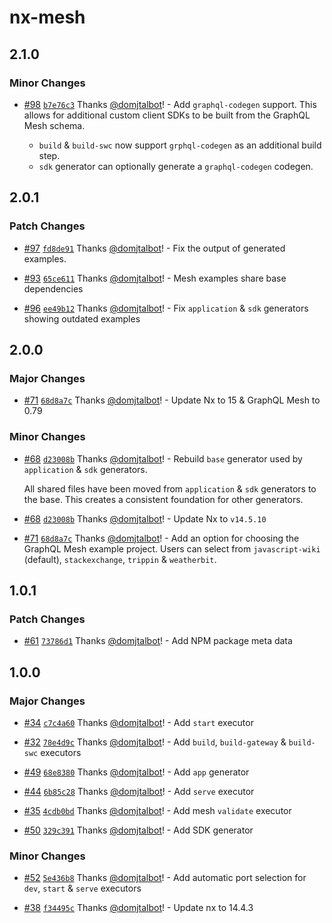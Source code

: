 # nx-mesh

## 2.1.0

### Minor Changes

- [#98](https://github.com/domjtalbot/nx-mesh/pull/98) [`b7e76c3`](https://github.com/domjtalbot/nx-mesh/commit/b7e76c377bdc7f9ec13f2227e662822a2f594c86) Thanks [@domjtalbot](https://github.com/domjtalbot)! - Add `graphql-codegen` support. This allows for additional custom client SDKs to be built from the GraphQL Mesh schema.

  - `build` & `build-swc` now support `grphql-codegen` as an additional build step.
  - `sdk` generator can optionally generate a `graphql-codegen` codegen.

## 2.0.1

### Patch Changes

- [#97](https://github.com/domjtalbot/nx-mesh/pull/97) [`fd8de91`](https://github.com/domjtalbot/nx-mesh/commit/fd8de91ef964635b5819eab436a8042346e4e54d) Thanks [@domjtalbot](https://github.com/domjtalbot)! - Fix the output of generated examples.

- [#93](https://github.com/domjtalbot/nx-mesh/pull/93) [`65ce611`](https://github.com/domjtalbot/nx-mesh/commit/65ce6114c3a3f00b9f980df64ea1cdc73a5c8a0b) Thanks [@domjtalbot](https://github.com/domjtalbot)! - Mesh examples share base dependencies

- [#96](https://github.com/domjtalbot/nx-mesh/pull/96) [`ee49b12`](https://github.com/domjtalbot/nx-mesh/commit/ee49b127cb269d3eaa84156f7e3e637fccfe597d) Thanks [@domjtalbot](https://github.com/domjtalbot)! - Fix `application` & `sdk` generators showing outdated examples

## 2.0.0

### Major Changes

- [#71](https://github.com/domjtalbot/nx-mesh/pull/71) [`68d8a7c`](https://github.com/domjtalbot/nx-mesh/commit/68d8a7cf77e52e3c25caedf8f710d743481ee4f3) Thanks [@domjtalbot](https://github.com/domjtalbot)! - Update Nx to 15 & GraphQL Mesh to 0.79

### Minor Changes

- [#68](https://github.com/domjtalbot/nx-mesh/pull/68) [`d23008b`](https://github.com/domjtalbot/nx-mesh/commit/d23008be01a36a1e4349410df1378f389af1c7e3) Thanks [@domjtalbot](https://github.com/domjtalbot)! - Rebuild `base` generator used by `application` & `sdk` generators.

  All shared files have been moved from `application` & `sdk` generators to the base. This creates a consistent foundation for other generators.

- [#68](https://github.com/domjtalbot/nx-mesh/pull/68) [`d23008b`](https://github.com/domjtalbot/nx-mesh/commit/d23008be01a36a1e4349410df1378f389af1c7e3) Thanks [@domjtalbot](https://github.com/domjtalbot)! - Update Nx to `v14.5.10`

- [#71](https://github.com/domjtalbot/nx-mesh/pull/71) [`68d8a7c`](https://github.com/domjtalbot/nx-mesh/commit/68d8a7cf77e52e3c25caedf8f710d743481ee4f3) Thanks [@domjtalbot](https://github.com/domjtalbot)! - Add an option for choosing the GraphQL Mesh example project. Users can select from `javascript-wiki` (default), `stackexchange`, `trippin` & `weatherbit`.

## 1.0.1

### Patch Changes

- [#61](https://github.com/domjtalbot/nx-mesh/pull/61) [`73786d1`](https://github.com/domjtalbot/nx-mesh/commit/73786d15d386dcda526c86f1c0feb27a483fa6d7) Thanks [@domjtalbot](https://github.com/domjtalbot)! - Add NPM package meta data

## 1.0.0

### Major Changes

- [#34](https://github.com/domjtalbot/nx-mesh/pull/34) [`c7c4a60`](https://github.com/domjtalbot/nx-mesh/commit/c7c4a60c98e7ab0654ee60b77f1b1950d2804c1c) Thanks [@domjtalbot](https://github.com/domjtalbot)! - Add `start` executor

* [#32](https://github.com/domjtalbot/nx-mesh/pull/32) [`78e4d9c`](https://github.com/domjtalbot/nx-mesh/commit/78e4d9cee393c752277b253dd1599ef06fcb0e2a) Thanks [@domjtalbot](https://github.com/domjtalbot)! - Add `build`, `build-gateway` & `build-swc` executors

- [#49](https://github.com/domjtalbot/nx-mesh/pull/49) [`68e8380`](https://github.com/domjtalbot/nx-mesh/commit/68e8380237440b67156f7251b34891a95da2fbcd) Thanks [@domjtalbot](https://github.com/domjtalbot)! - Add `app` generator

* [#44](https://github.com/domjtalbot/nx-mesh/pull/44) [`6b85c28`](https://github.com/domjtalbot/nx-mesh/commit/6b85c282cfb777e2abe740e928f6b4f560b97aca) Thanks [@domjtalbot](https://github.com/domjtalbot)! - Add `serve` executor

- [#35](https://github.com/domjtalbot/nx-mesh/pull/35) [`4cdb0bd`](https://github.com/domjtalbot/nx-mesh/commit/4cdb0bddc34e1d5ece5eda908bd1e4764bf0037a) Thanks [@domjtalbot](https://github.com/domjtalbot)! - Add mesh `validate` executor

* [#50](https://github.com/domjtalbot/nx-mesh/pull/50) [`329c391`](https://github.com/domjtalbot/nx-mesh/commit/329c391053988f3d18834301b28c7bcd08fc7e1b) Thanks [@domjtalbot](https://github.com/domjtalbot)! - Add SDK generator

### Minor Changes

- [#52](https://github.com/domjtalbot/nx-mesh/pull/52) [`5e436b8`](https://github.com/domjtalbot/nx-mesh/commit/5e436b8c1acdf4a2ba3c6e438a05bbb11a33a63a) Thanks [@domjtalbot](https://github.com/domjtalbot)! - Add automatic port selection for `dev`, `start` & `serve` executors

* [#38](https://github.com/domjtalbot/nx-mesh/pull/38) [`f34495c`](https://github.com/domjtalbot/nx-mesh/commit/f34495c735fc609b787e4f728a5d857fe4335ef2) Thanks [@domjtalbot](https://github.com/domjtalbot)! - Update nx to 14.4.3
